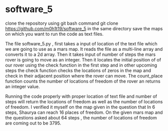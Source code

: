 # software_5

clone the repository using git bash command git clone https://github.com/m0h1t19/software_5
in the same directory save the maps on which you want to run the code as text files.

The file software_5.py , first takes a input of location of the text file which we are going to use as a mars map. It reads the file as a multi-line array and converts it to a 2d array. 
Then it takes input of number of steps the mars rover is going to move as an integer.
Then it locates the initial position of of our rover using the check function in the first step and in other upcoming steps the check function checks the locations of zeros in the map and check in their adjacent position where the rover can move.
The count_place function counts the number of locations of freedom of the rover an returns an integer value.

Running the code properly with proper location of text file and number of steps will return the locations of freedom as well as the number of locations of freedom.
I verified it myself on the map given in the question that In 6 steps, Shaurya can reach 16 places of freedom.
On the given mars map and the questions asked about 64 steps , the number of locations of freedom are coming out to be 3795.
